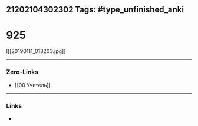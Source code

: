 21202104302302
Tags: #type_unfinished_anki 
---
# 925

![[20190111_013203.jpg]]

---
### Zero-Links
- [[00 Учитель]]
---
### Links
-